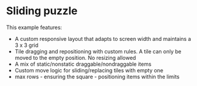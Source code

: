 # Sliding puzzle
This example features:
- A custom responsive layout that adapts to screen width and maintains a 3 x 3 grid
- Tile dragging and repositioning with custom rules.  A tile can only be moved to the empty position.  No resizing allowed
- A mix of static/nonstatic draggable/nondraggable items
- Custom move logic for sliding/replacing tiles with empty one
- max rows - ensuring the square - positioning items within the limits

<ClientOnly>
  <SlidingPuzzle />
</ClientOnly>
